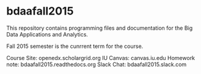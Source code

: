 # bdaafall2015

This repository contains programming files and documentation for the Big Data Applications and Analytics.

Fall 2015 semester is the cunrrent term for the course.

Course Site: openedx.scholargrid.org
IU Canvas: canvas.iu.edu
Homework note: bdaafall2015.readthedocs.org
Slack Chat: bdaafall2015.slack.com

